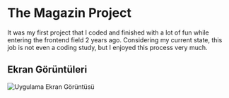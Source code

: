 
# The Magazin Project

It was my first project that I coded and finished with a lot of fun while entering the frontend field 2 years ago. Considering my current state, this job is not even a coding study, but I enjoyed this process very much.


## Ekran Görüntüleri

![Uygulama Ekran Görüntüsü](https://via.placeholder.com/468x300?text=App+Screenshot+Here)

  